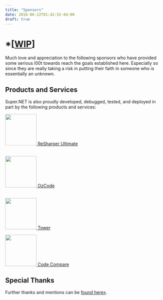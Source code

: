 ```yaml
---
title: "Sponsors"
date: 2018-06-22T01:42:52-04:00
draft: true
---
```


# *[[WIP](https://www.investopedia.com/terms/w/workinprogress.asp)]

Much love and appreciation to the following sponsors who have provided some serious l00t towards reach the goals established here.  Especially so since they are really taking a risk in putting their faith in someone who is essentially an unknown.

## Products and Services

Super.NET is also proudly developed, debugged, tested, and deployed in part by the following products and services:

[<img src="/images/ReSharper.png" width="100px" /> ReSharper Ultimate](https://www.jetbrains.com/dotnet/)<br /><br />

[<img src="/images/OzCode.svg" width="100px" /> OzCode](https://www.oz-code.com/)<br /><br />

[<img src="/images/Tower.png" width="100px" /> Tower](https://www.git-tower.com/)

[<img src="/images/CodeCompare.svg" width="100px" /> Code Compare](https://www.devart.com/codecompare/)

## Special Thanks

Further thanks and mentions can be [found here&raquo;](/gratitude/).